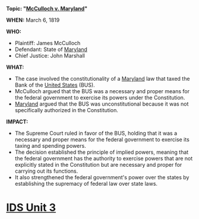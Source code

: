 **Topic: "[McCulloch v. Maryland](./../McCulloch-v.-Maryland/)"**

**WHEN:** March 6, 1819

**WHO:**

* Plaintiff: James McCulloch
* Defendant: State of [Maryland](./../Maryland/)
* Chief Justice: John Marshall

**WHAT:**

* The case involved the constitutionality of a [Maryland](./../Maryland/) law that taxed the Bank of the [United States](./../United-States/) (BUS).
* McCulloch argued that the BUS was a necessary and proper means for the federal government to exercise its powers under the Constitution.
* [Maryland](./../Maryland/) argued that the BUS was unconstitutional because it was not specifically authorized in the Constitution.

**IMPACT:**

* The Supreme Court ruled in favor of the BUS, holding that it was a necessary and proper means for the federal government to exercise its taxing and spending powers.
* The decision established the principle of implied powers, meaning that the federal government has the authority to exercise powers that are not explicitly stated in the Constitution but are necessary and proper for carrying out its functions.
* It also strengthened the federal government's power over the states by establishing the supremacy of federal law over state laws.
# [IDS Unit 3](./../IDS-Unit-3/)